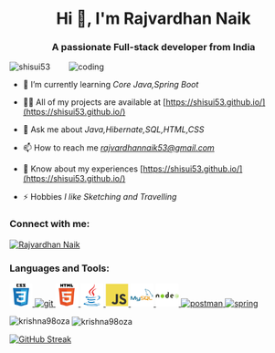 <h1 align="center">Hi 👋, I'm Rajvardhan Naik</h1>
<h3 align="center">A passionate Full-stack developer from India</h3>

<img align="right" alt="coding" width="400" src="https://www.google.com/url?sa=i&url=https%3A%2F%2Fgithub.com%2Fsudoshivesh&psig=AOvVaw2bLOfvW2v7-UaAdIJSmAup&ust=1696254220261000&source=images&cd=vfe&opi=89978449&ved=0CBEQjRxqFwoTCOj748P91IEDFQAAAAAdAAAAABAE">

<p align="left"> <img src="https://komarev.com/ghpvc/?username=shisui53&label=Profile%20views&color=0e75b6&style=flat" alt="shisui53" /> </p>

- 🌱 I’m currently learning *Core Java,Spring Boot*

- 👨‍💻 All of my projects are available at [https://shisui53.github.io/](https://shisui53.github.io/)

- 💬 Ask me about *Java,Hibernate,SQL,HTML,CSS*

- 📫 How to reach me *rajvardhannaik53@gmail.com*

- 📄 Know about my experiences [https://shisui53.github.io/](https://shisui53.github.io/)

- ⚡ Hobbies *I like Sketching and Travelling*

<h3 align="left">Connect with me:</h3>
<p align="left">
<a href="[https://linkedin.com/in/rajvardhan naik](https://www.linkedin.com/in/rajvardhan-naik-397903250/)" target="blank"><img align="center" src="https://www.linkedin.com/in/rajvardhan-naik-397903250/" alt="Rajvardhan Naik" height="30" width="40" /></a>

</p>

<h3 align="left">Languages and Tools:</h3>
<p align="left"> <a href="https://www.w3schools.com/css/" target="_blank" rel="noreferrer"> <img src="https://raw.githubusercontent.com/devicons/devicon/master/icons/css3/css3-original-wordmark.svg" alt="css3" width="40" height="40"/> </a> <a href="https://git-scm.com/" target="_blank" rel="noreferrer"> <img src="https://www.vectorlogo.zone/logos/git-scm/git-scm-icon.svg" alt="git" width="40" height="40"/> </a> <a href="https://www.w3.org/html/" target="_blank" rel="noreferrer"> <img src="https://raw.githubusercontent.com/devicons/devicon/master/icons/html5/html5-original-wordmark.svg" alt="html5" width="40" height="40"/> </a> <a href="https://www.java.com" target="_blank" rel="noreferrer"> <img src="https://raw.githubusercontent.com/devicons/devicon/master/icons/java/java-original.svg" alt="java" width="40" height="40"/> </a> <a href="https://developer.mozilla.org/en-US/docs/Web/JavaScript" target="_blank" rel="noreferrer"> <img src="https://raw.githubusercontent.com/devicons/devicon/master/icons/javascript/javascript-original.svg" alt="javascript" width="40" height="40"/> </a> <a href="https://www.mysql.com/" target="_blank" rel="noreferrer"> <img src="https://raw.githubusercontent.com/devicons/devicon/master/icons/mysql/mysql-original-wordmark.svg" alt="mysql" width="40" height="40"/> </a> <a href="https://nodejs.org" target="_blank" rel="noreferrer"> <img src="https://raw.githubusercontent.com/devicons/devicon/master/icons/nodejs/nodejs-original-wordmark.svg" alt="nodejs" width="40" height="40"/> </a> <a href="https://postman.com" target="_blank" rel="noreferrer"> <img src="https://www.vectorlogo.zone/logos/getpostman/getpostman-icon.svg" alt="postman" width="40" height="40"/> </a> <a href="https://spring.io/" target="_blank" rel="noreferrer"> <img src="https://www.vectorlogo.zone/logos/springio/springio-icon.svg" alt="spring" width="40" height="40"/> </a> </p>

<p><img align="left" src="https://github-readme-stats.vercel.app/api/top-langs?username=shisui53&show_icons=true&locale=en&layout=compact" alt="krishna98oza" /></p>

<p>&nbsp;<img align="center" src="https://github-readme-stats.vercel.app/api?username=shisui53&show_icons=true&locale=en" alt="krishna98oza" /></p>

[![GitHub Streak](https://github-readme-streak-stats.herokuapp.com?user=shisui53&theme=dark)](https://git.io/streak-stats)
